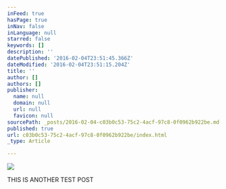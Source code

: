 ```yaml
---
inFeed: true
hasPage: true
inNav: false
inLanguage: null
starred: false
keywords: []
description: ''
datePublished: '2016-02-04T23:51:45.366Z'
dateModified: '2016-02-04T23:51:15.204Z'
title: ''
author: []
authors: []
publisher:
  name: null
  domain: null
  url: null
  favicon: null
sourcePath: _posts/2016-02-04-c03b0c53-75c2-4acf-97c8-0f0962b922be.md
published: true
url: c03b0c53-75c2-4acf-97c8-0f0962b922be/index.html
_type: Article

---
```

![](https://the-grid-user-content.s3-us-west-2.amazonaws.com/427fe98e-7b1b-4e23-9084-529781a0ec12.JPG)

THIS IS ANOTHER TEST POST